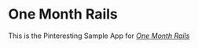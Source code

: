 
# One Month Rails

This is the Pinteresting Sample App for 
[*One Month Rails*](http://onemonthrails.com)

